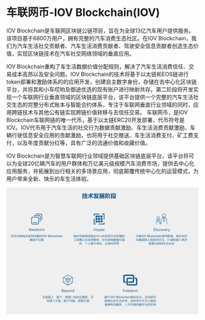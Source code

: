 # 车联网币-IOV Blockchain(IOV)

IOV Blockchain是车联网区块链公链项目，旨在为全球13亿汽车用户提供服务。该项目基于6800万用户，拥有完整的汽车消费生态社区。在IOV Blockchain，我们为汽车生活社交贡献者、汽车生活消费贡献者、驾驶安全信息贡献者创造生态价值，实现区块链技术在汽车社交网络领域的垂直应用。

IOV Blockchain重构了车生活数据价值分配规则，解决了汽车生活消费信任、交易成本高昂以及安全问题。IOV Blockchain的技术将基于以太链和EOS链进行token部署和激励体系的的应用开发，创建自主数字身份，存储在去中心化区块链平台，并将其和小车哎哟及御途优选的现有账户进行映射共存。第二阶段将开发实现一个车联网行业垂直领域的区块链底层平台，该平台提供一个完整的汽车生活社交生态的完整分布式账本与智能合约体系，专注于车联网垂直行业领域的同时，应用跨链技术与其他公有链实现跨链价值转移与去信任交易。
车联网币，是IOV Blockchain车联网链的唯一代币，基于以太链ERC20开发部署，代币符号是IOV。IOV代币用于汽车生活的社交行为数据贡献激励、车生活消费贡献激励、车辆行驶信息安全应用的贡献激励，也将用于社交赠送、车生活消费支付、矿工费支付，以及年度贡献分红等，具有广泛的流通价值和收藏价值。

IOV Blockchain是为智慧车联网行业领域提供基础区块链底层平台，该平台将可以为全球20亿辆汽车的用户群体和万亿美元级规模汽车消费市场，提供去中心化应用服务，并拓展到出行相关的多场景应用，彻底颠覆传统中心化的运营模式，为用户带来全新、快乐的车生活体验。

![image-20220720161856890](image-20220720161856890.png)
